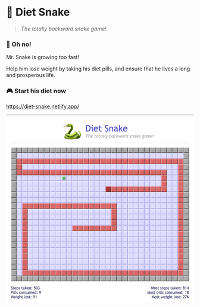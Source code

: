 # 🐍 Diet Snake
>*The totally backward snake game!*


### 💊 Oh no!
Mr. Snake is growing too fast!

Help him lose weight by taking his diet pills, and ensure that he lives a long and prosperous life.

### 🎮 Start his diet now
https://diet-snake.netlify.app/


---

![screenshot of the hungry snake](/public/screenshot.png)
